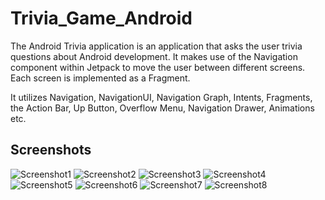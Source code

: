 # Trivia_Game_Android

The Android Trivia application is an application that asks the user trivia questions about Android development. It makes use of the Navigation component within Jetpack to move the user between different screens. Each screen is implemented as a Fragment.

It utilizes Navigation, NavigationUI, Navigation Graph, Intents, Fragments, the Action Bar, Up Button, Overflow Menu, Navigation Drawer, Animations etc.

## Screenshots

![Screenshot1](screenshots/Screenshot_1.png) ![Screenshot2](screenshots/Screenshot_2.png)
![Screenshot3](screenshots/Screenshot_3.png) ![Screenshot4](screenshots/Screenshot_4.png)
![Screenshot5](screenshots/Screenshot_5.png) ![Screenshot6](screenshots/Screenshot_6.png)
![Screenshot7](screenshots/Screenshot_7.png) ![Screenshot8](screenshots/Screenshot_8.png)
